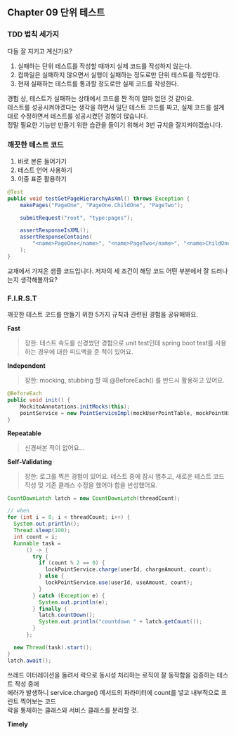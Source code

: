 ## Chapter 09 단위 테스트
### TDD 법칙 세가지
다들 잘 지키고 계신가요?
1. 실패하는 단위 테스트를 작성할 때까지 실제 코드를 작성하지 않는다.
2. 컴파일은 실패하지 않으면서 실행이 실패하는 정도로만 단위 테스트를 작성한다.
3. 현재 실패하는 테스트를 통과할 정도로만 실제 코드를 작성한다.

경험 상, 테스트가 실패하는 상태에서 코드를 짠 적이 얼마 없던 것 같아요. \
테스트를 성공시켜야겠다는 생각을 하면서 일단 테스트 코드를 짜고,
실제 코드를 설계대로 수정하면서 테스트를 성공시켰던 경험이 많습니다. \
정말 필요한 기능만 만들기 위한 습관을 들이기 위해서 3번 규치을 잘지켜야겠습니다.

### 깨끗한 테스트 코드
1. 바로 본론 들어가기
2. 테스트 언어 사용하기
3. 이중 표준 활용하기
```java
@Test
public void testGetPageHierarchyAsXml() throws Exception {
    makePages("PageOne", "PageOne.ChildOne", "PageTwo");

    submitRequest("root", "type:pages");

    assertResponseIsXML();
    assertResponseContains(
        "<name>PageOne</name>", "<name>PageTwo</name>", "<name>ChildOne</name>"
    );
}
```
교재에서 가져온 샘플 코드입니다. 저자의 세 조건이 해당 코드 어떤 부분에서 잘 드러나는지 생각해볼까요?

### F.I.R.S.T
깨끗한 테스트 코드를 만들기 위한 5가지 규칙과 관련된 경험을 공유해봐요.

**Fast**
> 장한: 테스트 속도를 신경썼던 경험으로 unit test인데 spring boot test를 사용하는 경우에 대한 피드백을 준 적이 있어요.

**Independent**
> 장한: mocking, stubbing 할 때 @BeforeEach() 를 반드시 활용하고 있어요.
```java
@BeforeEach
public void init() {
    MockitoAnnotations.initMocks(this);
    pointService = new PointServiceImpl(mockUserPointTable, mockPointHistoryTable);
}
```

**Repeatable**
> 신경써본 적이 없어요...

**Self-Validating**
> 장한: 로그를 찍은 경험이 있어요. 
> 테스트 중에 잠시 멈추고, 새로운 테스트 코드 작성 및 기존 클래스 수정을 했어야 함을 반성했어요.

```java
CountDownLatch latch = new CountDownLatch(threadCount);

// when
for (int i = 0; i < threadCount; i++) {
  System.out.println();
  Thread.sleep(100);
  int count = i;
  Runnable task =
      () -> {
        try {
          if (count % 2 == 0) {
            lockPointService.charge(userId, chargeAmount, count);
          } else {
            lockPointService.use(userId, useAmount, count);
          }
        } catch (Exception e) {
          System.out.println(e);
        } finally {
          latch.countDown();
          System.out.println("countdown " + latch.getCount());
        }
      };

  new Thread(task).start();
}
latch.await();
```
쓰레드 이터레이션을 돌려서 락으로 동시성 처리하는 로직이 잘 동작함을 검증하는 테스트 작성 중에 \
에러가 발생하니 service.charge() 메서드의 파라미터에 count를 넣고 내부적으로 프린트 찍어보는 코드 \
락을 통제하는 클래스와 서비스 클래스를 분리할 것.

**Timely**
